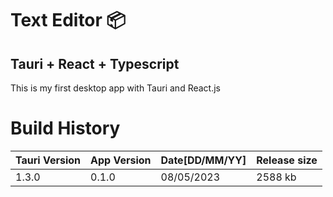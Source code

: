 # Text Editor :package:

## Tauri + React + Typescript

This is my first desktop app with Tauri and React.js

# Build History

| Tauri Version | App Version | Date[DD/MM/YY] | Release size |
| ------------- | ----------- | -------------- | ------------ |
| 1.3.0         | 0.1.0       | 08/05/2023     | 2588 kb      |
